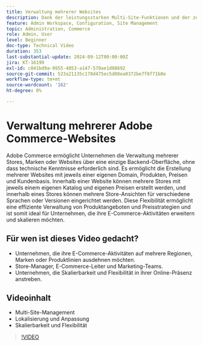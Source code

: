 ```yaml
---
title: Verwaltung mehrerer Websites 
description: Dank der leistungsstarken Multi-Site-Funktionen und der zentralen Backend-Oberfläche von Adobe Commerce können mehrere Stores, Marken oder Websites mühelos verwaltet werden.
feature: Admin Workspace, Configuration, Site Management
topic: Administration, Commerce
role: Admin, User
level: Beginner
doc-type: Technical Video
duration: 353
last-substantial-update: 2024-09-12T00:00:00Z
jira: KT-16199
exl-id: c041bd9a-9955-4053-a147-570ae1d88692
source-git-commit: 523a21135c178d475ec5d08ea0372be7f8f71b8e
workflow-type: tm+mt
source-wordcount: '162'
ht-degree: 0%

---
```


# Verwaltung mehrerer Adobe Commerce-Websites

Adobe Commerce ermöglicht Unternehmen die Verwaltung mehrerer Stores, Marken oder Websites über eine einzige Backend-Oberfläche, ohne dass technische Kenntnisse erforderlich sind. Es ermöglicht die Erstellung mehrerer Websites mit jeweils einer eigenen Domain, Produkten, Preisen und Kundenbasis. Innerhalb einer Website können mehrere Stores mit jeweils einem eigenen Katalog und eigenen Preisen erstellt werden, und innerhalb eines Stores können mehrere Store-Ansichten für verschiedene Sprachen oder Versionen eingerichtet werden. Diese Flexibilität ermöglicht eine effiziente Verwaltung von Produktangeboten und Preisstrategien und ist somit ideal für Unternehmen, die ihre E-Commerce-Aktivitäten erweitern und skalieren möchten.

## Für wen ist dieses Video gedacht?

- Unternehmen, die ihre E-Commerce-Aktivitäten auf mehrere Regionen, Marken oder Produktlinien ausdehnen möchten.
- Store-Manager, E-Commerce-Leiter und Marketing-Teams.
- Unternehmen, die Skalierbarkeit und Flexibilität in ihrer Online-Präsenz anstreben.

## Videoinhalt

- Multi-Site-Management
- Lokalisierung und Anpassung
- Skalierbarkeit und Flexibilität

>[!VIDEO](https://video.tv.adobe.com/v/3434036?learn=on&captions=ger)
